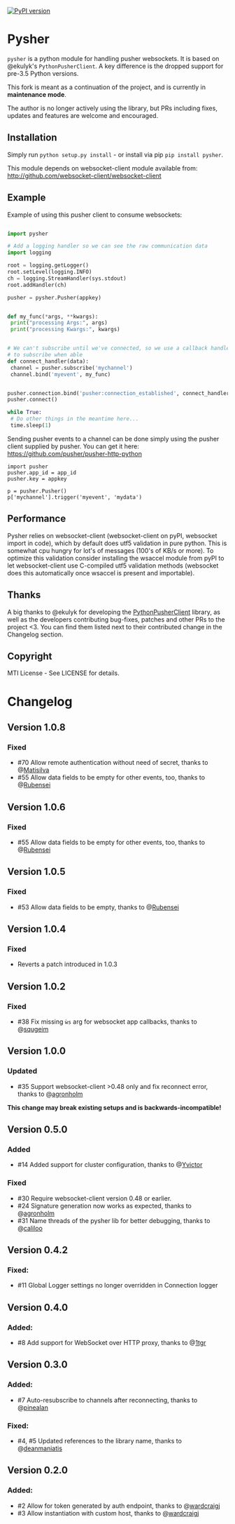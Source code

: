 [![PyPI version](https://badge.fury.io/py/Pysher.svg)](https://badge.fury.io/py/Pysher)

# Pysher

`pysher` is a python module for handling pusher websockets. It is based on @ekulyk's `PythonPusherClient`. 
 A key difference is the dropped support for pre-3.5 Python versions.

This fork is meant as a continuation of the project, and is currently in **maintenance mode**.

The author is no longer actively using the library, but PRs including fixes, updates and features
are welcome and encouraged.

## Installation

Simply run `python setup.py install` - or install via pip `pip install pysher`.

This module depends on websocket-client module available from: <http://github.com/websocket-client/websocket-client>

## Example

Example of using this pusher client to consume websockets:

```python

import pysher

# Add a logging handler so we can see the raw communication data
import logging

root = logging.getLogger()
root.setLevel(logging.INFO)
ch = logging.StreamHandler(sys.stdout)
root.addHandler(ch)

pusher = pysher.Pusher(appkey)


def my_func(*args, **kwargs):
 print("processing Args:", args)
 print("processing Kwargs:", kwargs)


# We can't subscribe until we've connected, so we use a callback handler
# to subscribe when able
def connect_handler(data):
 channel = pusher.subscribe('mychannel')
 channel.bind('myevent', my_func)


pusher.connection.bind('pusher:connection_established', connect_handler)
pusher.connect()

while True:
 # Do other things in the meantime here...
 time.sleep(1)
```

Sending pusher events to a channel can be done simply using the pusher client supplied by pusher.  You can get it here: <https://github.com/pusher/pusher-http-python>

    import pusher
    pusher.app_id = app_id
    pusher.key = appkey

    p = pusher.Pusher()
    p['mychannel'].trigger('myevent', 'mydata')
    
## Performance
Pysher relies on websocket-client (websocket-client on pyPI, websocket import in code), which by default does utf5 validation in pure python. This is somewhat cpu hungry for lot's of messages (100's of KB/s or more). To optimize this validation consider installing the wsaccel module from pyPI to let websocket-client use C-compiled utf5 validation methods (websocket does this automatically once wsaccel is present and importable).

## Thanks
A big thanks to @ekulyk for developing the [PythonPusherClient](https://github.com/ekulyk/PythonPusherClient) library,
as well as the developers contributing bug-fixes, patches and other PRs to the project <3.
You can find them listed next to their contributed change in the Changelog section.

## Copyright

MTI License - See LICENSE for details.

# Changelog
## Version 1.0.8
### Fixed
 - #70 Allow remote authentication without need of secret, thanks to @[Matisilva](https://github.com/matisilva)
 - #55 Allow data fields to be empty for other events, too, thanks to @[Rubensei](https://github.com/Rubensei)

## Version 1.0.6
### Fixed
 - #55 Allow data fields to be empty for other events, too, thanks to @[Rubensei](https://github.com/Rubensei)

## Version 1.0.5
### Fixed
 - #53 Allow data fields to be empty, thanks to @[Rubensei](https://github.com/Rubensei)

## Version 1.0.4
### Fixed
 - Reverts a patch introduced in 1.0.3 

## Version 1.0.2
### Fixed
 - #38 Fix missing `ẁs` arg for websocket app callbacks, thanks to @[squgeim](https://github.com/squgeim)

## Version 1.0.0
### Updated
- #35 Support websocket-client >0.48 only and fix reconnect error, thanks to @[agronholm](https://github.com/agronholm)

**This change may break existing setups and is backwards-incompatible!**

## Version 0.5.0
### Added
 - #14 Added support for cluster configuration, thanks to @[Yvictor](https://github.com/Yvictor)

### Fixed
 - #30 Require websocket-client version 0.48 or earlier.
 - #24 Signature generation now works as expected, thanks to @[agronholm](https://github.com/agronholm)
 - #31 Name threads of the pysher lib for better debugging, thanks to @[caliloo](https://github.com/caliloo)

## Version 0.4.2
### Fixed:
 - #11 Global Logger settings no longer overridden in Connection logger

## Version 0.4.0
### Added:
 - #8 Add support for WebSocket over HTTP proxy, thanks to @[1tgr](https://github.com/1tgr)

## Version 0.3.0
### Added:
 - #7 Auto-resubscribe to channels after reconnecting, thanks to @[pinealan](https://github.com/pinealan)

### Fixed:
- #4, #5 Updated references to the library name, thanks to @[deanmaniatis](https://github.com/deanmaniatis)

## Version 0.2.0  
### Added:
- #2 Allow for token generated by auth endpoint, thanks to @[wardcraigj](https://github.com/wardcraigj)
- #3 Allow instantiation with custom host, thanks to @[wardcraigj](https://github.com/wardcraigj)
